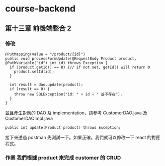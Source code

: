 # course-backend

## 第十三章 前後端整合 2

### 修改

    @PutMapping(value = "/product/{id}")
    public void processFormUpdate(@RequestBody Product product, @PathVariable("id") int id) throws Exception {
      if (product.getId() == 0) {// if not set, getId() will return 0
        product.setId(id);
      }

      int result = dao.update(product);
      if (result == 0) {
        throw new SQLException("id: " + id + " 並不存在");
      }
    }

並且產生對應的 DAO 及 implementation，請參考 CustomerDAO.java 及 CustomerDAOImpl.java

    public int update(Product product) throws Exception;

接下來透過 postman 先測試一下。如果正確，我們就可以修改一下 react 的對應程式。

### 作業 我們根據 product 來完成 customer 的 CRUD
